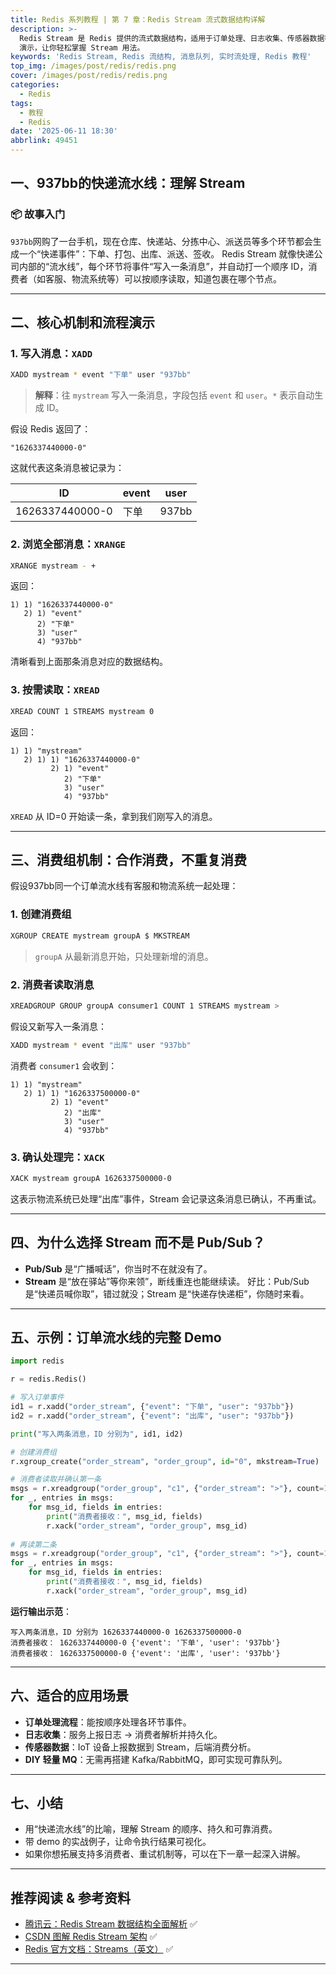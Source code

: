 ```yaml
---
title: Redis 系列教程 | 第 7 章：Redis Stream 流式数据结构详解
description: >-
  Redis Stream 是 Redis 提供的流式数据结构，适用于订单处理、日志收集、传感器数据等场景。本章通过生活化小故事、图示和 demo
  演示，让你轻松掌握 Stream 用法。
keywords: 'Redis Stream, Redis 流结构, 消息队列, 实时流处理, Redis 教程'
top_img: /images/post/redis/redis.png
cover: /images/post/redis/redis.png
categories:
  - Redis
tags:
  - 教程
  - Redis
date: '2025-06-11 18:30'
abbrlink: 49451
---
```



## 一、937bb的快递流水线：理解 Stream

### 📦 故事入门

`937bb`网购了一台手机，现在仓库、快递站、分拣中心、派送员等多个环节都会生成一个“快递事件”：下单、打包、出库、派送、签收。
Redis Stream 就像快递公司内部的“流水线”，每个环节将事件“写入一条消息”，并自动打一个顺序 ID，消费者（如客服、物流系统等）可以按顺序读取，知道包裹在哪个节点。

---

## 二、核心机制和流程演示

### 1. 写入消息：`XADD`

```bash
XADD mystream * event "下单" user "937bb"
```

> **解释**：往 `mystream` 写入一条消息，字段包括 `event` 和 `user`。`*` 表示自动生成 ID。

假设 Redis 返回了：

```text
"1626337440000-0"
```

这就代表这条消息被记录为：

| ID              | event | user |
| --------------- | ----- | ---- |
| 1626337440000-0 | 下单    | 937bb   |

### 2. 浏览全部消息：`XRANGE`

```bash
XRANGE mystream - +
```

返回：

```text
1) 1) "1626337440000-0"
   2) 1) "event"
      2) "下单"
      3) "user"
      4) "937bb"
```

清晰看到上面那条消息对应的数据结构。

### 3. 按需读取：`XREAD`

```bash
XREAD COUNT 1 STREAMS mystream 0
```

返回：

```text
1) 1) "mystream"
   2) 1) 1) "1626337440000-0"
         2) 1) "event"
            2) "下单"
            3) "user"
            4) "937bb"
```

`XREAD` 从 ID=0 开始读一条，拿到我们刚写入的消息。

---

## 三、消费组机制：合作消费，不重复消费

假设937bb同一个订单流水线有客服和物流系统一起处理：

### 1. 创建消费组

```bash
XGROUP CREATE mystream groupA $ MKSTREAM
```

> `groupA` 从最新消息开始，只处理新增的消息。

### 2. 消费者读取消息

```bash
XREADGROUP GROUP groupA consumer1 COUNT 1 STREAMS mystream >
```

假设又新写入一条消息：

```bash
XADD mystream * event "出库" user "937bb"
```

消费者 `consumer1` 会收到：

```text
1) 1) "mystream"
   2) 1) 1) "1626337500000-0"
         2) 1) "event"
            2) "出库"
            3) "user"
            4) "937bb"
```

### 3. 确认处理完：`XACK`

```bash
XACK mystream groupA 1626337500000-0
```

这表示物流系统已处理“出库”事件，Stream 会记录这条消息已确认，不再重试。

---

## 四、为什么选择 Stream 而不是 Pub/Sub？

* **Pub/Sub** 是“广播喊话”，你当时不在就没有了。
* **Stream** 是“放在驿站”等你来领”，断线重连也能继续读。
  好比：Pub/Sub 是“快递员喊你取”，错过就没；Stream 是“快递存快递柜”，你随时来看。

---

## 五、示例：订单流水线的完整 Demo

```python
import redis

r = redis.Redis()

# 写入订单事件
id1 = r.xadd("order_stream", {"event": "下单", "user": "937bb"})
id2 = r.xadd("order_stream", {"event": "出库", "user": "937bb"})

print("写入两条消息，ID 分别为", id1, id2)

# 创建消费组
r.xgroup_create("order_stream", "order_group", id="0", mkstream=True)

# 消费者读取并确认第一条
msgs = r.xreadgroup("order_group", "c1", {"order_stream": ">"}, count=1)
for _, entries in msgs:
    for msg_id, fields in entries:
        print("消费者接收：", msg_id, fields)
        r.xack("order_stream", "order_group", msg_id)
        
# 再读第二条
msgs = r.xreadgroup("order_group", "c1", {"order_stream": ">"}, count=1)
for _, entries in msgs:
    for msg_id, fields in entries:
        print("消费者接收：", msg_id, fields)
        r.xack("order_stream", "order_group", msg_id)
```

**运行输出示范**：

```
写入两条消息，ID 分别为 1626337440000-0 1626337500000-0
消费者接收： 1626337440000-0 {'event': '下单', 'user': '937bb'}
消费者接收： 1626337500000-0 {'event': '出库', 'user': '937bb'}
```

---

## 六、适合的应用场景

* **订单处理流程**：能按顺序处理各环节事件。
* **日志收集**：服务上报日志 → 消费者解析并持久化。
* **传感器数据**：IoT 设备上报数据到 Stream，后端消费分析。
* **DIY 轻量 MQ**：无需再搭建 Kafka/RabbitMQ，即可实现可靠队列。

---

## 七、小结

* 用“快递流水线”的比喻，理解 Stream 的顺序、持久和可靠消费。
* 带 demo 的实战例子，让命令执行结果可视化。
* 如果你想拓展支持多消费者、重试机制等，可以在下一章一起深入讲解。

---

## 推荐阅读 & 参考资料

* [腾讯云：Redis Stream 数据结构全面解析](https://cloud.tencent.cn/developer/article/2343217) ✅
* [CSDN 图解 Redis Stream 架构](https://blog.csdn.net/SO_zxn/article/details/145528908) ✅
* [Redis 官方文档：Streams（英文）](https://redis.io/docs/data-types/streams/) ✅

---